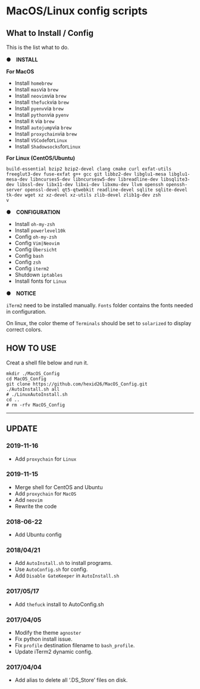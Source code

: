 # MacOS/Linux config scripts

## What to Install / Config

This is the list what to do.  

●　**INSTALL**

**For MacOS**

- Install `homebrew`
- Install `mas`via `brew`
- Install `neovim`via `brew`
- Install `thefuck`via `brew`
- Install `pyenv`via `brew`
- Install `python`via `pyenv`
- Install `R` via `brew`
- Install `autojump`via `brew`
- Install `proxychain`via `brew`
- Install `VSCode`for`Linux`
- Install `Shadowsocks`for`Linux`

**For Linux (CentOS/Ubuntu)**

```
build-essential bzip2 bzip2-devel clang cmake curl exfat-utils freeglut3-dev fuse-exfat g++ gcc git libbz2-dev libglu1-mesa libglu1-mesa-dev libncurses5-dev libncursesw5-dev libreadline-dev libsqlite3-dev libssl-dev libx11-dev libxi-dev libxmu-dev llvm openssh openssh-server openssl-devel qt5-qtwebkit readline-devel sqlite sqlite-devel tk-dev wget xz xz-devel xz-utils zlib-devel zlib1g-dev zsh 
v
```

●　**CONFIGURATION**

- Install `oh-my-zsh`
- Install `powerlevel10k`
- Config `oh-my-zsh`
- Config `Vim|Neovim`
- Config `Übersicht`
- Config `bash`
- Config `zsh`
- Config `iterm2`
- Shutdown `iptables`
- Install fonts for `Linux`

●　**NOTICE**

`iTerm2` need to be installed manually.
`Fonts` folder contains the fonts needed in configuration.

On linux, the color theme of `Terminals` should be set to `solarized` to display correct colors.

## HOW TO USE

Creat a shell file below and run it.

```shell
mkdir ./MacOS_Config
cd MacOS_Config
git clone https://github.com/hexid26/MacOS_Config.git
./AutoInstall.sh all
# ./LinuxAutoInstall.sh
cd ..
# rm -rfv MacOS_Config
```

----

## UPDATE
### 2019-11-16
- Add `proxychain` for `Linux`

### 2019-11-15
- Merge shell for CentOS and Ubuntu
- Add `proxychain` for `MacOS`
- Add `neovim`
- Rewrite the code

### 2018-06-22
- Add Ubuntu config

### 2018/04/21
- Add `AutoInstall.sh` to install programs.
- Use `AutoConfig.sh` for config.
- Add `Disable GateKeeper` in `AutoInstall.sh`

### 2017/05/17
- Add `thefuck` install to AutoConfig.sh

### 2017/04/05
- Modify the theme `agnoster`
- Fix python install issue.
- Fix `profile` destination filename to `bash_profile`.
- Update iTerm2 dynamic config.

### 2017/04/04
- Add alias to delete all ‘.DS_Store’ files on disk.
